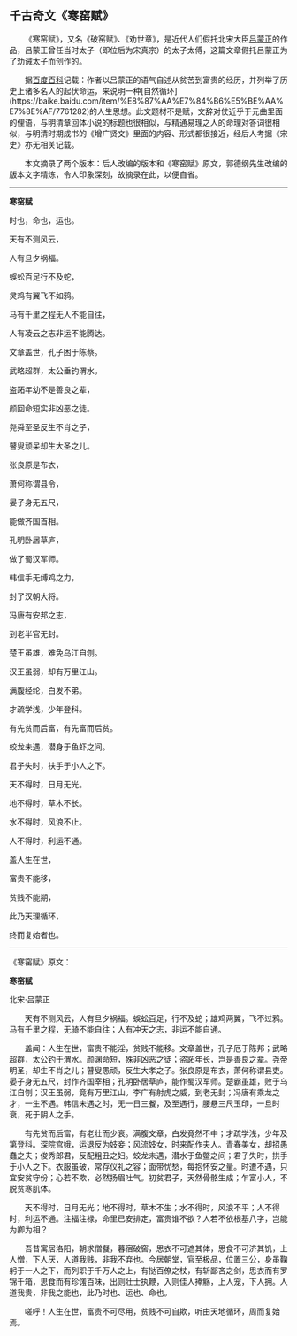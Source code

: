 ## 千古奇文《寒窑赋》

  《寒窑赋》，又名《破窑赋》、《劝世章》，是近代人们假托北宋大臣[吕蒙正](https://baike.baidu.com/item/%E5%90%95%E8%92%99%E6%AD%A3/1074520)的作品，吕蒙正曾任当时太子（即位后为宋真宗）的太子太傅，这篇文章假托吕蒙正为了劝诫太子而创作的。

  据[百度百科](https://kangzhiheng.top/life/14-%E5%AF%92%E7%AA%91%E8%B5%8B/%5Bhttps://baike.baidu.com/item/%E7%A0%B4%E7%AA%91%E8%B5%8B%5D(https://baike.baidu.com/item/%E7%A0%B4%E7%AA%91%E8%B5%8B))记载：作者以吕蒙正的语气自述从贫苦到富贵的经历，并列举了历史上诸多名人的起伏命运，来说明一种[自然循环](https://baike.baidu.com/item/%E8%87%AA%E7%84%B6%E5%BE%AA%E7%8E%AF/7761282)的人生思想。此文题材不是赋，文辞对仗近乎于元曲里面的俚语，与明清章回体小说的标题也很相似，与精通易理之人的命理对答词很相似，与明清时期成书的《增广贤文》里面的内容、形式都很接近，经后人考据《宋史》亦无相关记载。

  本文摘录了两个版本：后人改编的版本和《寒窑赋》原文，郭德纲先生改编的版本文字精炼，令人印象深刻，故摘录在此，以便自省。

---

**寒窑赋**

  

时也，命也，运也。

  

天有不测风云，

人有旦夕祸福。

蜈蚣百足行不及蛇，

灵鸡有翼飞不如鸦。

  

马有千里之程无人不能自往，

人有凌云之志非运不能腾达。

  

文章盖世，孔子困于陈蔡。

武略超群，太公垂钓渭水。

  

盗跖年幼不是善良之辈，

颜回命短实非凶恶之徒。

尧舜至圣反生不肖之子，

瞽叟顽呆却生大圣之儿。

  

张良原是布衣，

萧何称谓县令，

晏子身无五尺，

能做齐国首相。

孔明卧居草庐，

做了蜀汉军师。

韩信手无缚鸡之力，

封了汉朝大将。

冯唐有安邦之志，

到老半官无封。

楚王虽雄，难免乌江自刎。

汉王虽弱，却有万里江山。

满腹经纶，白发不弟。

才疏学浅，少年登科。

  

有先贫而后富，有先富而后贫。

  

蛟龙未遇，潜身于鱼虾之间。

君子失时，扶手于小人之下。

  

天不得时，日月无光。

地不得时，草木不长。

水不得时，风浪不止。

人不得时，利运不通。

  

盖人生在世，

富贵不能移，

贫贱不能期，

此乃天理循环，

终而复始者也。

  
  

---

《寒窑赋》原文：

**寒窑赋**

北宋·吕蒙正        

  天有不测风云，人有旦夕祸福。蜈蚣百足，行不及蛇；雄鸡两翼，飞不过鸦。马有千里之程，无骑不能自往；人有冲天之志，非运不能自通。

  盖闻：人生在世，富贵不能淫，贫贱不能移。文章盖世，孔子厄于陈邦；武略超群，太公钓于渭水。颜渊命短，殊非凶恶之徒；盗跖年长，岂是善良之辈。尧帝明圣，却生不肖之儿；瞽叟愚顽，反生大孝之子。张良原是布衣，萧何称谓县吏。晏子身无五尺，封作齐国宰相；孔明卧居草庐，能作蜀汉军师。楚霸虽雄，败于乌江自刎；汉王虽弱，竟有万里江山。李广有射虎之威，到老无封；冯唐有乘龙之才，一生不遇。韩信未遇之时，无一日三餐，及至遇行，腰悬三尺玉印，一旦时衰，死于阴人之手。

  有先贫而后富，有老壮而少衰。满腹文章，白发竟然不中；才疏学浅，少年及第登科。深院宫娥，运退反为妓妾；风流妓女，时来配作夫人。青春美女，却招愚蠢之夫；俊秀郎君，反配粗丑之妇。蛟龙未遇，潜水于鱼鳖之间；君子失时，拱手于小人之下。衣服虽破，常存仪礼之容；面带忧愁，每抱怀安之量。时遭不遇，只宜安贫守份；心若不欺，必然扬眉吐气。初贫君子，天然骨骼生成；乍富小人，不脱贫寒肌体。

  天不得时，日月无光；地不得时，草木不生；水不得时，风浪不平；人不得时，利运不通。注福注禄，命里已安排定，富贵谁不欲？人若不依根基八字，岂能为卿为相？

  吾昔寓居洛阳，朝求僧餐，暮宿破窖，思衣不可遮其体，思食不可济其饥，上人憎，下人厌，人道我贱，非我不弃也。今居朝堂，官至极品，位置三公，身虽鞠躬于一人之下，而列职于千万人之上，有挞百僚之杖，有斩鄙吝之剑，思衣而有罗锦千箱，思食而有珍馐百味，出则壮士执鞭，入则佳人捧觞，上人宠，下人拥。人道我贵，非我之能也，此乃时也、运也、命也。

  嗟呼！人生在世，富贵不可尽用，贫贱不可自欺，听由天地循环，周而复始焉。